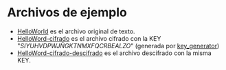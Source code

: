 # Archivos de ejemplo

- [HelloWorld](./HelloWorld.txt) es el archivo original de texto.
- [HelloWord-cifrado](./HelloWorld-cifrado.txt) es el archivo cifrado con la KEY "*SIYUHVDPWJÑGKTNMXFQCRBEALZO*" (generada por [key_generator](../key_generator.py))
- [HelloWord-cifrado-descifrado](./HelloWorld-cifrado-descifrado.txt) es el archivo descifrado con la misma KEY.